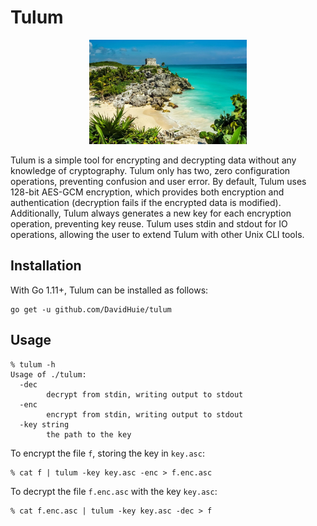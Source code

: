 # Tulum

<p align="center">
    <img src="https://github.com/DavidHuie/tulum/raw/master/images/tulum.jpg" width="50%" height="50%">
</p>

Tulum is a simple tool for encrypting and decrypting data without any
knowledge of cryptography. Tulum only has two, zero configuration
operations, preventing confusion and user error. By default, Tulum
uses 128-bit AES-GCM encryption, which provides both encryption and
authentication (decryption fails if the encrypted data is
modified). Additionally, Tulum always generates a new key for each
encryption operation, preventing key reuse. Tulum uses stdin and
stdout for IO operations, allowing the user to extend Tulum with other
Unix CLI tools.

## Installation

With Go 1.11+, Tulum can be installed as follows:
```shell
go get -u github.com/DavidHuie/tulum
```

## Usage

```text
% tulum -h
Usage of ./tulum:
  -dec
    	decrypt from stdin, writing output to stdout
  -enc
    	encrypt from stdin, writing output to stdout
  -key string
    	the path to the key
```

To encrypt the file `f`, storing the key in `key.asc`:
```shell
% cat f | tulum -key key.asc -enc > f.enc.asc
```

To decrypt the file `f.enc.asc` with the key `key.asc`:
```shell
% cat f.enc.asc | tulum -key key.asc -dec > f
```
